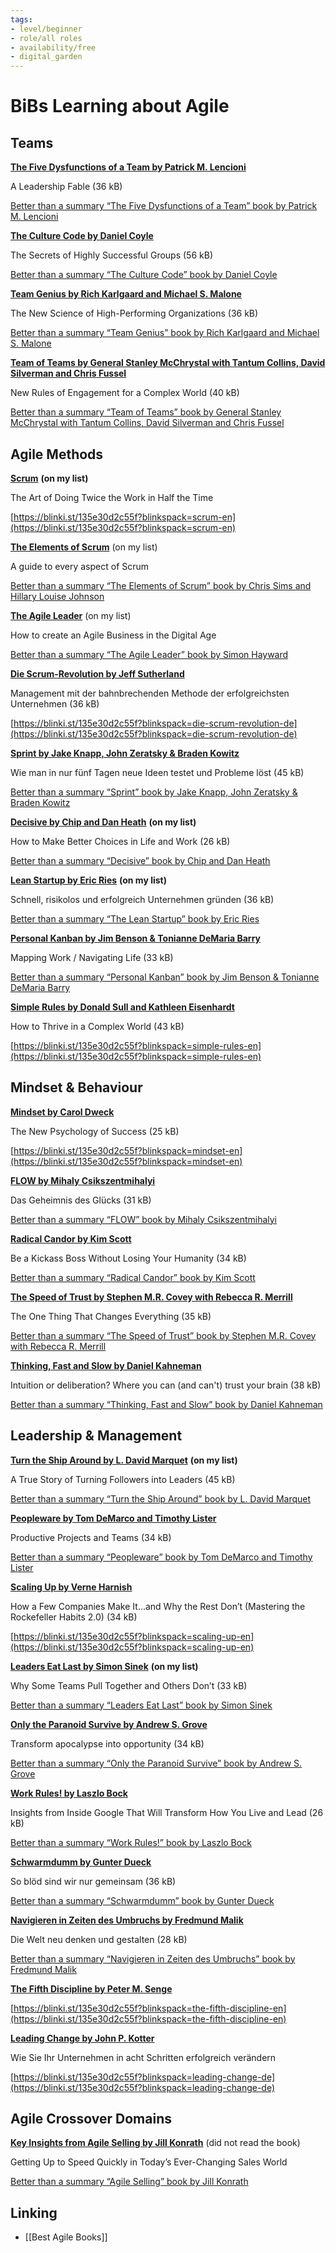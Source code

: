 ```yaml
---
tags: 
- level/beginner
- role/all roles
- availability/free
- digital_garden
---
```

# BiBs Learning about Agile

## Teams

[**The Five Dysfunctions of a Team by Patrick M. Lencioni**](https://blinki.st/135e30d2c55f?blinkspack=the-five-dysfunctions-of-a-team-en)

A Leadership Fable (36 kB)

[Better than a summary “The Five Dysfunctions of a Team” book by Patrick M. Lencioni](https://blinki.st/135e30d2c55f?blinkspack=the-five-dysfunctions-of-a-team-en)

[**The Culture Code by Daniel Coyle**](https://blinki.st/135e30d2c55f?blinkspack=the-culture-code-en)

The Secrets of Highly Successful Groups (56 kB)

[Better than a summary “The Culture Code” book by Daniel Coyle](https://blinki.st/135e30d2c55f?blinkspack=the-culture-code-en)

[**Team Genius by Rich Karlgaard and Michael S. Malone**](https://blinki.st/135e30d2c55f?blinkspack=team-genius-en)

The New Science of High-Performing Organizations (36 kB)

[Better than a summary “Team Genius” book by Rich Karlgaard and Michael S. Malone](https://blinki.st/135e30d2c55f?blinkspack=team-genius-en)

[**Team of Teams by General Stanley McChrystal with Tantum Collins, David Silverman and Chris Fussel**](https://blinki.st/135e30d2c55f?blinkspack=team-of-teams-en)

New Rules of Engagement for a Complex World (40 kB)

[Better than a summary “Team of Teams” book by General Stanley McChrystal with Tantum Collins, David Silverman and Chris Fussel](https://blinki.st/135e30d2c55f?blinkspack=team-of-teams-en)

## Agile Methods

[**Scrum**](https://blinki.st/135e30d2c55f?blinkspack=scrum-en) **(on my list)**

The Art of Doing Twice the Work in Half the Time

[https://blinki.st/135e30d2c55f?blinkspack=scrum-en](https://blinki.st/135e30d2c55f?blinkspack=scrum-en)

[**The Elements of Scrum**](https://blinki.st/135e30d2c55f?blinkspack=the-elements-of-scrum-en) (on my list)

A guide to every aspect of Scrum

[Better than a summary “The Elements of Scrum” book by Chris Sims and Hillary Louise Johnson](https://blinki.st/135e30d2c55f?blinkspack=the-elements-of-scrum-en)

[**The Agile Leader**](https://blinki.st/135e30d2c55f?blinkspack=the-agile-leader-en) (on my list)

How to create an Agile Business in the Digital Age

[Better than a summary “The Agile Leader” book by Simon Hayward](https://blinki.st/135e30d2c55f?blinkspack=the-agile-leader-en)

[**Die Scrum-Revolution by Jeff Sutherland**](https://blinki.st/135e30d2c55f?blinkspack=die-scrum-revolution-de)

Management mit der bahnbrechenden Methode der erfolgreichsten Unternehmen (36 kB)

[https://blinki.st/135e30d2c55f?blinkspack=die-scrum-revolution-de](https://blinki.st/135e30d2c55f?blinkspack=die-scrum-revolution-de)

[**Sprint by Jake Knapp, John Zeratsky & Braden Kowitz**](https://blinki.st/135e30d2c55f?blinkspack=sprint-de)

Wie man in nur fünf Tagen neue Ideen testet und Probleme löst (45 kB)

[Better than a summary “Sprint” book by Jake Knapp, John Zeratsky &amp; Braden Kowitz](https://blinki.st/135e30d2c55f?blinkspack=sprint-de)

[**Decisive by Chip and Dan Heath**](https://blinki.st/135e30d2c55f?blinkspack=decisive-en) **(on my list)**

How to Make Better Choices in Life and Work (26 kB)

[Better than a summary “Decisive” book by Chip and Dan Heath](https://blinki.st/135e30d2c55f?blinkspack=decisive-en)

[**Lean Startup by Eric Ries**](https://blinki.st/135e30d2c55f?blinkspack=lean-startup-de) **(on my list)**

Schnell, risikolos und erfolgreich Unternehmen gründen (36 kB)

[Better than a summary “The Lean Startup” book by Eric Ries](https://blinki.st/135e30d2c55f?blinkspack=the-lean-startup-en)

[**Personal Kanban by Jim Benson & Tonianne DeMaria Barry**](https://blinki.st/135e30d2c55f?blinkspack=personal-kanban-en)

Mapping Work / Navigating Life (33 kB)

[Better than a summary “Personal Kanban” book by Jim Benson &amp; Tonianne DeMaria Barry](https://blinki.st/135e30d2c55f?blinkspack=personal-kanban-en)

[**Simple Rules by Donald Sull and Kathleen Eisenhardt**](https://blinki.st/135e30d2c55f?blinkspack=simple-rules-en)

How to Thrive in a Complex World (43 kB)

[https://blinki.st/135e30d2c55f?blinkspack=simple-rules-en](https://blinki.st/135e30d2c55f?blinkspack=simple-rules-en)

## Mindset & Behaviour

[**Mindset by Carol Dweck**](https://blinki.st/135e30d2c55f?blinkspack=mindset-en)

The New Psychology of Success (25 kB)

[https://blinki.st/135e30d2c55f?blinkspack=mindset-en](https://blinki.st/135e30d2c55f?blinkspack=mindset-en)

[**FLOW by Mihaly Csikszentmihalyi**](https://blinki.st/135e30d2c55f?blinkspack=flow-de)

Das Geheimnis des Glücks (31 kB)

[Better than a summary “FLOW” book by Mihaly Csikszentmihalyi](https://blinki.st/135e30d2c55f?blinkspack=flow-de)

[**Radical Candor by Kim Scott**](https://blinki.st/135e30d2c55f?blinkspack=radical-candor-en)

Be a Kickass Boss Without Losing Your Humanity (34 kB)

[Better than a summary “Radical Candor” book by Kim Scott](https://blinki.st/135e30d2c55f?blinkspack=radical-candor-en)

[**The Speed of Trust by Stephen M.R. Covey with Rebecca R. Merrill**](https://blinki.st/135e30d2c55f?blinkspack=the-speed-of-trust-en)

The One Thing That Changes Everything (35 kB)

[Better than a summary “The Speed of Trust” book by Stephen M.R. Covey with Rebecca R. Merrill](https://blinki.st/135e30d2c55f?blinkspack=the-speed-of-trust-en)

[**Thinking, Fast and Slow by Daniel Kahneman**](https://blinki.st/135e30d2c55f?blinkspack=thinking-fast-and-slow-en)

Intuition or deliberation? Where you can (and can't) trust your brain (38 kB)

[Better than a summary “Thinking, Fast and Slow” book by Daniel Kahneman](https://blinki.st/135e30d2c55f?blinkspack=thinking-fast-and-slow-en)

## Leadership & Management

[**Turn the Ship Around by L. David Marquet**](https://blinki.st/135e30d2c55f?blinkspack=turn-the-ship-around-en) **(on my list)**

A True Story of Turning Followers into Leaders (45 kB)

[Better than a summary “Turn the Ship Around” book by L. David Marquet](https://blinki.st/135e30d2c55f?blinkspack=turn-the-ship-around-en)

[**Peopleware by Tom DeMarco and Timothy Lister**](https://blinki.st/135e30d2c55f?blinkspack=peopleware-en)

Productive Projects and Teams (34 kB)

[Better than a summary “Peopleware” book by Tom DeMarco and Timothy Lister](https://blinki.st/135e30d2c55f?blinkspack=peopleware-en)

[**Scaling Up by Verne Harnish**](https://blinki.st/135e30d2c55f?blinkspack=scaling-up-en)

How a Few Companies Make It...and Why the Rest Don’t (Mastering the Rockefeller Habits 2.0) (34 kB)

[https://blinki.st/135e30d2c55f?blinkspack=scaling-up-en](https://blinki.st/135e30d2c55f?blinkspack=scaling-up-en)

[**Leaders Eat Last by Simon Sinek**](https://blinki.st/135e30d2c55f?blinkspack=leaders-eat-last-en) **(on my list)**

Why Some Teams Pull Together and Others Don’t (33 kB)

[Better than a summary “Leaders Eat Last” book by Simon Sinek](https://blinki.st/135e30d2c55f?blinkspack=leaders-eat-last-en)

[**Only the Paranoid Survive by Andrew S. Grove**](https://blinki.st/135e30d2c55f?blinkspack=only-the-paranoid-survive-en)

Transform apocalypse into opportunity (34 kB)

[Better than a summary “Only the Paranoid Survive” book by Andrew S. Grove](https://blinki.st/135e30d2c55f?blinkspack=only-the-paranoid-survive-en)

[**Work Rules! by Laszlo Bock**](https://blinki.st/135e30d2c55f?blinkspack=work-rules-en)

Insights from Inside Google That Will Transform How You Live and Lead (26 kB)

[Better than a summary “Work Rules!” book by Laszlo Bock](https://blinki.st/135e30d2c55f?blinkspack=work-rules-en)

[**Schwarmdumm by Gunter Dueck**](https://blinki.st/135e30d2c55f?blinkspack=schwarmdumm-de)

So blöd sind wir nur gemeinsam (36 kB)

[Better than a summary “Schwarmdumm” book by Gunter Dueck](https://blinki.st/135e30d2c55f?blinkspack=schwarmdumm-de)

[**Navigieren in Zeiten des Umbruchs by Fredmund Malik**](https://blinki.st/135e30d2c55f?blinkspack=navigieren-in-zeiten-des-umbruchs-de)

Die Welt neu denken und gestalten (28 kB)

[Better than a summary “Navigieren in Zeiten des Umbruchs” book by Fredmund Malik](https://blinki.st/135e30d2c55f?blinkspack=navigieren-in-zeiten-des-umbruchs-de)

[**The Fifth Discipline by Peter M. Senge**](https://blinki.st/135e30d2c55f?blinkspack=the-fifth-discipline-en)

[https://blinki.st/135e30d2c55f?blinkspack=the-fifth-discipline-en](https://blinki.st/135e30d2c55f?blinkspack=the-fifth-discipline-en)

[**Leading Change by John P. Kotter**](https://blinki.st/135e30d2c55f?blinkspack=leading-change-de)

Wie Sie Ihr Unternehmen in acht Schritten erfolgreich verändern

[https://blinki.st/135e30d2c55f?blinkspack=leading-change-de](https://blinki.st/135e30d2c55f?blinkspack=leading-change-de)

## Agile Crossover Domains

[**Key Insights from Agile Selling by Jill Konrath**](https://blinki.st/135e30d2c55f?blinkspack=agile-selling-en) (did not read the book)

Getting Up to Speed Quickly in Today’s Ever-Changing Sales World

[Better than a summary “Agile Selling” book by Jill Konrath](https://blinki.st/135e30d2c55f?blinkspack=agile-selling-en)


## Linking
+ [[Best Agile Books]]